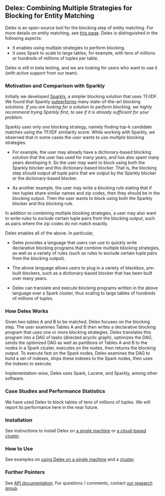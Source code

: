 ## Delex: Combining Multiple Strategies for Blocking for Entity Matching

Delex is an open-source tool for the blocking step of entity matching. For more details on entity matching, see [this page](https://anhaidgroup.github.io/magellan/about). Delex is distinguished in the following aspects: 
* It enables using multiple strategies to perform blocking. 
* It uses Spark to scale to large tables, for example, with tens of millions or hundreds of millions of tuples per table. 

Delex is still in beta testing, and we are looking for users who want to use it (with active support from our team). 

### Motivation and Comparison with Sparkly

Initially we developed [Sparkly](https://github.com/anhaidgroup/sparkly), a simpler blocking solution that uses TF/IDF. We found that Sparkly [outperforms](https://pages.cs.wisc.edu/~anhai/papers1/sparkly-vldb2023.pdf) many state-of-the-art blocking solutions. *If you are looking for a solution to perform blocking, we highly recommend trying Sparkly first, to see if it is already sufficient for your problem.* 

Sparkly uses only *one* blocking strategy, namely finding top-k candidate matches using the TF/IDF similarity score. While working with Sparkly, we observed that in some cases the user wants to use *multiple* blocking strategies. 

* For example, the user may already have a dictionary-based blocking solution that the user has used for many years, and has also spent many years developing it. So the user may want to block using both the Sparkly blocker and this dictionary-based blocker. That is, the blocking step should output all tuple pairs that are output by the Sparkly blocker or the dictionary-based blocker.
    
* As another example, the user may write a blocking rule stating that if two tuples share similar names and zip codes, then they should be in the blocking output. Then the user wants to block using both the Sparkly blocker and this blocking rule. 

In addition to combining multiple blocking strategies, a user may also want to write rules to *exclude* certain tuple pairs from the blocking output, such as pairs where the zip codes do not match exactly. 

Delex enables all of the above. In particular, 

* Delex provides a language that users can use to quickly write declarative blocking programs that combine multiple blocking strategies, as well as a variety of rules (such as rules to exclude certain tuple pairs from the blocking output). 

* The above language allows users to plug in a variety of blackbox, pre-built blockers, such as a dictionary-based blocker that has been built over many years. 

* Delex can translate and execute blocking programs written in the above language over a Spark cluster, thus scaling to large tables of hundreds of millions of tuples.  

### How Delex Works

Given two tables A and B to be matched, Delex focuses on the blocking step. The user examines Tables A and B then writes a declarative blocking program that uses one or more blocking strategies. Delex translates this program into a DAG of tasks (directed acyclic graph), optimizes the DAG, sends the optimized DAG as well as partitions of Tables A and B to the nodes in a Spark cluster, executes on the nodes, then returns the blocking output. To execute fast on the Spark nodes, Delex examines the DAG to build a set of indexes, ships these indexes to the Spark nodes, then uses the indexes to execute. 

Implementation-wise, Delex uses Spark, Lucene, and Sparkly, among other software. 

### Case Studies and Performance Statistics

We have used Delex to block tables of tens of millions of tuples. We will report its performance here in the near future. 

### Installation

See instructions to install Delex on [a single machine](https://github.com/anhaidgroup/delex/blob/docs/doc/installation-guides/install-single-machine.md)  or [a cloud-based cluster](https://github.com/anhaidgroup/delex/blob/docs/doc/installation-guides/install-cloud-based-cluster.md). 

### How to Use

See examples on [using Delex on a single machine](https://github.com/anhaidgroup/delex/blob/docs/examples/Single-Machine-Example.md) and a [cluster](https://github.com/anhaidgroup/delex/blob/docs/examples/Cluster-Example.md). 

### Further Pointers

See [API documentation](). 
For questions / comments, contact [our research group](mailto:entitymatchinginfo@gmail.com).
